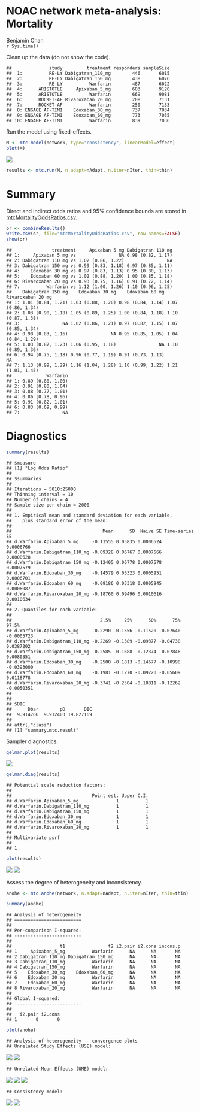 # NOAC network meta-analysis: Mortality
Benjamin Chan  
`r Sys.time()`  


Clean up the data (do not show the code).


```
##              study         treatment responders sampleSize
##  1:          RE-LY Dabigatran_110_mg        446       6015
##  2:          RE-LY Dabigatran_150_mg        438       6076
##  3:          RE-LY          Warfarin        487       6022
##  4:      ARISTOTLE     Apixaban_5_mg        603       9120
##  5:      ARISTOTLE          Warfarin        669       9081
##  6:      ROCKET-AF Rivaroxaban_20_mg        208       7131
##  7:      ROCKET-AF          Warfarin        250       7133
##  8: ENGAGE AF-TIMI    Edoxaban_30_mg        737       7034
##  9: ENGAGE AF-TIMI    Edoxaban_60_mg        773       7035
## 10: ENGAGE AF-TIMI          Warfarin        839       7036
```

Run the model using fixed-effects.


```r
M <- mtc.model(network, type="consistency", linearModel=effect)
plot(M)
```

![](mtcMortality_files/figure-html/mortalityNetwork-1.png) 

```r
results <- mtc.run(M, n.adapt=nAdapt, n.iter=nIter, thin=thin)
```

# Summary

Direct and indirect odds ratios and 95% confidence bounds are stored in
[mtcMortalityOddsRatios.csv](mtcMortalityOddsRatios.csv).


```r
or <- combineResults()
write.csv(or, file="mtcMortalityOddsRatios.csv", row.names=FALSE)
show(or)
```

```
##               treatment     Apixaban 5 mg Dabigatran 110 mg
## 1:     Apixaban 5 mg vs                NA 0.98 (0.82, 1.17)
## 2: Dabigatran 110 mg vs 1.02 (0.86, 1.22)                NA
## 3: Dabigatran 150 mg vs 0.99 (0.83, 1.18) 0.97 (0.85, 1.11)
## 4:    Edoxaban 30 mg vs 0.97 (0.83, 1.13) 0.95 (0.80, 1.13)
## 5:    Edoxaban 60 mg vs 1.02 (0.88, 1.20) 1.00 (0.85, 1.18)
## 6: Rivaroxaban 20 mg vs 0.93 (0.75, 1.16) 0.91 (0.72, 1.14)
## 7:          Warfarin vs 1.12 (1.00, 1.26) 1.10 (0.96, 1.25)
##    Dabigatran 150 mg    Edoxaban 30 mg    Edoxaban 60 mg Rivaroxaban 20 mg
## 1: 1.01 (0.84, 1.21) 1.03 (0.88, 1.20) 0.98 (0.84, 1.14) 1.07 (0.86, 1.34)
## 2: 1.03 (0.90, 1.18) 1.05 (0.89, 1.25) 1.00 (0.84, 1.18) 1.10 (0.87, 1.38)
## 3:                NA 1.02 (0.86, 1.21) 0.97 (0.82, 1.15) 1.07 (0.85, 1.34)
## 4: 0.98 (0.83, 1.16)                NA 0.95 (0.85, 1.05) 1.04 (0.84, 1.29)
## 5: 1.03 (0.87, 1.23) 1.06 (0.95, 1.18)                NA 1.10 (0.89, 1.36)
## 6: 0.94 (0.75, 1.18) 0.96 (0.77, 1.19) 0.91 (0.73, 1.13)                NA
## 7: 1.13 (0.99, 1.29) 1.16 (1.04, 1.28) 1.10 (0.99, 1.22) 1.21 (1.01, 1.45)
##             Warfarin
## 1: 0.89 (0.80, 1.00)
## 2: 0.91 (0.80, 1.04)
## 3: 0.88 (0.77, 1.01)
## 4: 0.86 (0.78, 0.96)
## 5: 0.91 (0.82, 1.01)
## 6: 0.83 (0.69, 0.99)
## 7:                NA
```

# Diagnostics


```r
summary(results)
```

```
## $measure
## [1] "Log Odds Ratio"
## 
## $summaries
## 
## Iterations = 5010:25000
## Thinning interval = 10 
## Number of chains = 4 
## Sample size per chain = 2000 
## 
## 1. Empirical mean and standard deviation for each variable,
##    plus standard error of the mean:
## 
##                                  Mean      SD  Naive SE Time-series SE
## d.Warfarin.Apixaban_5_mg     -0.11555 0.05835 0.0006524      0.0006766
## d.Warfarin.Dabigatran_110_mg -0.09328 0.06767 0.0007566      0.0008628
## d.Warfarin.Dabigatran_150_mg -0.12405 0.06778 0.0007578      0.0007579
## d.Warfarin.Edoxaban_30_mg    -0.14579 0.05323 0.0005951      0.0006701
## d.Warfarin.Edoxaban_60_mg    -0.09186 0.05318 0.0005945      0.0006087
## d.Warfarin.Rivaroxaban_20_mg -0.18760 0.09496 0.0010616      0.0010634
## 
## 2. Quantiles for each variable:
## 
##                                 2.5%     25%      50%      75%      97.5%
## d.Warfarin.Apixaban_5_mg     -0.2290 -0.1556 -0.11520 -0.07640 -0.0005723
## d.Warfarin.Dabigatran_110_mg -0.2269 -0.1389 -0.09377 -0.04738  0.0387202
## d.Warfarin.Dabigatran_150_mg -0.2585 -0.1688 -0.12374 -0.07846  0.0080351
## d.Warfarin.Edoxaban_30_mg    -0.2500 -0.1813 -0.14677 -0.10998 -0.0393000
## d.Warfarin.Edoxaban_60_mg    -0.1981 -0.1270 -0.09220 -0.05609  0.0118778
## d.Warfarin.Rivaroxaban_20_mg -0.3741 -0.2504 -0.18811 -0.12262 -0.0050351
## 
## 
## $DIC
##      Dbar        pD       DIC 
##  9.914766  9.912403 19.827169 
## 
## attr(,"class")
## [1] "summary.mtc.result"
```

Sampler diagnostics.


```r
gelman.plot(results)
```

![](mtcMortality_files/figure-html/mortalityGelman-1.png) 

```r
gelman.diag(results)
```

```
## Potential scale reduction factors:
## 
##                              Point est. Upper C.I.
## d.Warfarin.Apixaban_5_mg              1          1
## d.Warfarin.Dabigatran_110_mg          1          1
## d.Warfarin.Dabigatran_150_mg          1          1
## d.Warfarin.Edoxaban_30_mg             1          1
## d.Warfarin.Edoxaban_60_mg             1          1
## d.Warfarin.Rivaroxaban_20_mg          1          1
## 
## Multivariate psrf
## 
## 1
```


```r
plot(results)
```

![](mtcMortality_files/figure-html/mortalityTrace-1.png) ![](mtcMortality_files/figure-html/mortalityTrace-2.png) 

Assess the degree of heterogeneity and inconsistency.


```r
anohe <- mtc.anohe(network, n.adapt=nAdapt, n.iter=nIter, thin=thin)
```


```r
summary(anohe)
```

```
## Analysis of heterogeneity
## =========================
## 
## Per-comparison I-squared:
## -------------------------
## 
##                  t1                t2 i2.pair i2.cons incons.p
## 1     Apixaban_5_mg          Warfarin      NA      NA       NA
## 2 Dabigatran_110_mg Dabigatran_150_mg      NA      NA       NA
## 3 Dabigatran_110_mg          Warfarin      NA      NA       NA
## 4 Dabigatran_150_mg          Warfarin      NA      NA       NA
## 5    Edoxaban_30_mg    Edoxaban_60_mg      NA      NA       NA
## 6    Edoxaban_30_mg          Warfarin      NA      NA       NA
## 7    Edoxaban_60_mg          Warfarin      NA      NA       NA
## 8 Rivaroxaban_20_mg          Warfarin      NA      NA       NA
## 
## Global I-squared:
## -------------------------
## 
##   i2.pair i2.cons
## 1       0       0
```

```r
plot(anohe)
```

```
## Analysis of heterogeneity -- convergence plots
## Unrelated Study Effects (USE) model:
```

![](mtcMortality_files/figure-html/mortalityAnohe-1.png) ![](mtcMortality_files/figure-html/mortalityAnohe-2.png) 

```
## Unrelated Mean Effects (UME) model:
```

![](mtcMortality_files/figure-html/mortalityAnohe-3.png) ![](mtcMortality_files/figure-html/mortalityAnohe-4.png) ![](mtcMortality_files/figure-html/mortalityAnohe-5.png) 

```
## Consistency model:
```

![](mtcMortality_files/figure-html/mortalityAnohe-6.png) ![](mtcMortality_files/figure-html/mortalityAnohe-7.png) 
